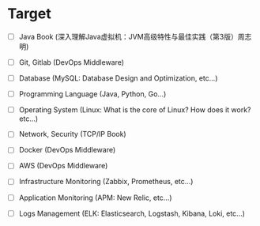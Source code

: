 # Target

- [ ] Java Book (深入理解Java虚拟机：JVM高级特性与最佳实践（第3版）周志明)
- [ ] Git, Gitlab (DevOps Middleware)
- [ ] Database (MySQL: Database Design and Optimization, etc...)
- [ ] Programming Language (Java, Python, Go...)
- [ ] Operating System (Linux: What is the core of Linux? How does it work?etc...)
- [ ] Network, Security (TCP/IP Book)
- [ ] Docker (DevOps Middleware)
- [ ] AWS (DevOps Middleware)
- [ ] Infrastructure Monitoring (Zabbix, Prometheus, etc...)
- [ ] Application Monitoring (APM: New Relic, etc...)
- [ ] Logs Management (ELK: Elasticsearch, Logstash, Kibana, Loki, etc...)

